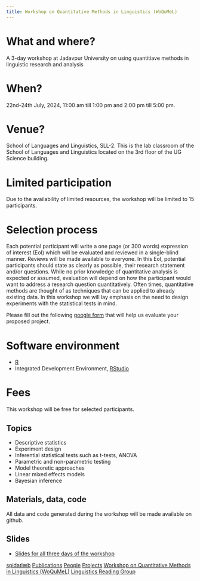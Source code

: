 ```yaml
---
title: Workshop on Quantitative Methods in Linguistics (WoQuMeL)
---
```


# What and where?
A 3-day workshop at Jadavpur University on using quantitiave methods in linguistic research and analysis

# When?
22nd-24th July, 2024, 11:00 am till 1:00 pm and 2:00 pm till 5:00 pm.

# Venue?
School of Languages and Linguistics, SLL-2. This is the lab classroom of the School of Languages and Linguistics located on the 3rd floor of the UG Science building.

# Limited participation
Due to the availability of limited resources, the workshop will be limited to 15 participants.

# Selection process
Each potential participant will write a one page (or 300 words) expression of interest (EoI) which will be evaluated and reviewed in a single-blind manner. Reviews will be made available to everyone. In this EoI, potential participants should state as clearly as possible, their research statement and/or questions. While no prior knowledge of quantitative analysis is expected or assumed, evaluation will depend on how the participant would want to address a research question quantitatively. Often times, quantitative methods are thought of as techniques that can be applied to already existing data. In this workshop we will lay emphasis on the need to design experiments with the statistical tests in mind.

Please fill out the following [google form](https://forms.gle/wjJVoZ1R2Rwkn1CB7) that will help us evaluate your proposed project. 

# Software environment
- [R](https://www.r-project.org)
- Integrated Development Environment, [RStudio](https://posit.co)

# Fees
This workshop will be free for selected participants.

## Topics
- Descriptive statistics
- Experiment design
- Inferential statistical tests such as t-tests, ANOVA
- Parametric and non-parametric testing
- Model theoretic approaches
- Linear mixed effects models
- Bayesian inference

## Materials, data, code
All data and code generated during the workshop will be made available on github.

## Slides
- [Slides for all three days of the workshop](https://duttalab.github.io/files/woqumel.pdf)

[spidaɪlæb](index.md) [Publications](pubs.md) [People](people.md) [Projects](projects.md) [Workshop on Quantitative Methods in Linguistics (WoQuMeL)](summ_wkshp.md) [Linguistics Reading Group](rg.md)
